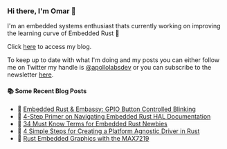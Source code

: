 ### Hi there, I'm Omar 👋

I'm an embedded systems enthusiast thats currently working on improving the learning curve of Embedded Rust 🦀

Click [here](https://apollolabsblog.hashnode.dev/) to access my blog.

To keep up to date with what I'm doing and my posts you can either follow me on Twitter my handle is [@apollolabsdev](https://twitter.com/apollolabsbin) or you can subscribe to the newsletter [here](http://subscribepage.io/apollolabsnewsletter).

<!--
**apollolabsdev/apollolabsdev** is a ✨ _special_ ✨ repository because its `README.md` (this file) appears on your GitHub profile.

Here are some ideas to get you started:

- 🔭 I’m currently working on ...
- 🌱 I’m currently learning ...
- 👯 I’m looking to collaborate on ...
- 🤔 I’m looking for help with ...
- 💬 Ask me about ...
- 📫 How to reach me: ...
- 😄 Pronouns: ...
- ⚡ Fun fact: ...
-->


#### :books: Some Recent Blog Posts
<!-- BLOGPOSTS:START -->
 - 💫 [Embedded Rust &amp; Embassy: GPIO Button Controlled Blinking](https://apollolabsblog.hashnode.dev/embedded-rust-embassy-gpio-button-controlled-blinking)
 - 🌮 [4-Step Primer on Navigating Embedded Rust HAL Documentation](https://apollolabsblog.hashnode.dev/4-step-primer-on-navigating-embedded-rust-hal-documentation)
 - 💫 [34 Must Know Terms for Embedded Rust Newbies](https://apollolabsblog.hashnode.dev/34-must-know-terms-for-embedded-rust-newbies)
 - 🚀 [4 Simple Steps for Creating a Platform Agnostic Driver in Rust](https://apollolabsblog.hashnode.dev/4-simple-steps-for-creating-a-platform-agnostic-driver-in-rust)
 - 💫 [Rust Embedded Graphics with the MAX7219](https://apollolabsblog.hashnode.dev/rust-embedded-graphics-with-the-max7219)<!-- BLOGPOSTS:END -->
